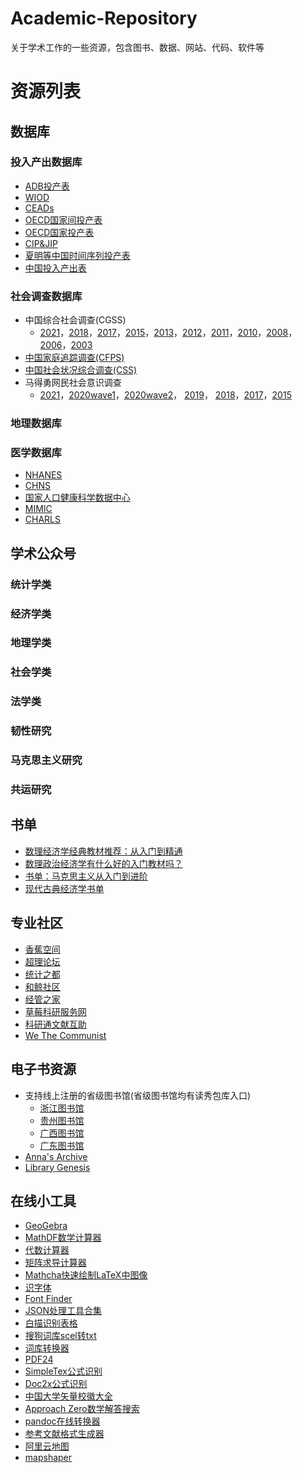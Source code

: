 # Academic-Repository
关于学术工作的一些资源，包含图书、数据、网站、代码、软件等
# 资源列表

## 数据库

### 投入产出数据库

- [ADB投产表](https://kidb.adb.org/globalization)
- [WIOD](https://www.rug.nl/ggdc/valuechain/wiod/wiod-2016-release)
- [CEADs](https://www.ceads.net.cn/data/input_output_tables/)
- [OECD国家间投产表](https://www.oecd.org/en/data/datasets/inter-country-input-output-tables.html)
- [OECD国家投产表](https://www.oecd.org/en/data/datasets/input-output-tables.html)
- [CIP&JIP](https://www.rieti.go.jp/cn/database/index.html)
- [夏明等中国时间序列投产表](http://cioa.ruc.edu.cn/zlxz/trccb/7d9453899536434a9004d2db40e4bf6b.htm)
- [中国投入产出表](https://data.stats.gov.cn/files/html/quickSearch/trcc/trcc02.html)

### 社会调查数据库
- 中国综合社会调查(CGSS)
    - [2021](http://www.cnsda.org/index.php?r=projects/view&id=65635422)，[2018](http://www.cnsda.org/index.php?r=projects/view&id=35694191)，[2017](http://www.cnsda.org/index.php?r=projects/view&id=94525591)，[2015](http://www.cnsda.org/index.php?r=projects/view&id=62072446)，[2013](http://www.cnsda.org/index.php?r=projects/view&id=93281139)，[2012](http://www.cnsda.org/index.php?r=projects/view&id=85111874)，[2011](http://www.cnsda.org/index.php?r=projects/view&id=12791319)，[2010](http://www.cnsda.org/index.php?r=projects/view&id=15553986)，[2008](http://www.cnsda.org/index.php?r=projects/view&id=34288661)，[2006](http://www.cnsda.org/index.php?r=projects/view&id=12612016)，[2003](http://www.cnsda.org/index.php?r=projects/view&id=60132134)
- [中国家庭追踪调查(CFPS)](https://www.isss.pku.edu.cn/cfps/)
- [中国社会状况综合调查(CSS)](http://css.cssn.cn/css_sy/zlysj/)
- 马得勇网民社会意识调查
    - [2021](http://www.cnsda.org/index.php?r=projects/view&id=20343796)，[2020wave1](http://www.cnsda.org/index.php?r=projects/view&id=79171707)，[2020wave2](http://www.cnsda.org/index.php?r=projects/view&id=59990363)， [2019](http://www.cnsda.org/index.php?r=projects/view&id=54034919)， [2018](http://www.cnsda.org/index.php?r=projects/view&id=83249950)，[2017](http://www.cnsda.org/index.php?r=projects/view&id=69084413)，[2015](http://www.cnsda.org/index.php?r=projects/view&id=70846128)

### 地理数据库



### 医学数据库

- [NHANES](https://wwwn.cdc.gov/nchs/nhanes/Default.aspx)
- [CHNS](https://www.cpc.unc.edu/projects/china/data)
- [国家人口健康科学数据中心](https://www.ncmi.cn/)
- [MIMIC](https://mimic.mit.edu/docs/gettingstarted/)
- [CHARLS](https://charls.charlsdata.com/pages/data/111/zh-cn.html)

## 学术公众号

### 统计学类

### 经济学类

### 地理学类

### 社会学类

### 法学类

### 韧性研究

### 马克思主义研究

### 共运研究

## 书单

- [数理经济学经典教材推荐：从入门到精通](https://zhuanlan.zhihu.com/p/67085500?from=singlemessage)
- [数理政治经济学有什么好的入门教材吗？](https://www.zhihu.com/question/456343479)
- [书单：马克思主义从入门到进阶](https://zhuanlan.zhihu.com/p/25888209)
- [现代古典经济学书单](https://zhuanlan.zhihu.com/p/389226531)

## 专业社区

- [香蕉空间](https://www.bananaspace.org/wiki/%E9%A6%96%E9%A1%B5)
- [超理论坛](https://chaoli.club/)
- [统计之都](https://cosx.org/)
- [和鲸社区](https://www.heywhale.com/home)
- [经管之家](https://bbs.pinggu.org/)
- [草莓科研服务网](https://www.caomeikeyan.com/)
- [科研通文献互助](https://www.ablesci.com/)
- [We The Communist](https://communists.flarum.cloud/)

## 电子书资源
- 支持线上注册的省级图书馆(省级图书馆均有读秀包库入口)
    - [浙江图书馆](http://zjisa.zjlib.cn/home/zy_home.jsp)
    - [贵州图书馆](http://www.gzlib.org/)
    - [广西图书馆](https://res.gxlib.org.cn/ermsClient/browse.do)
    - [广东图书馆](https://www.zslib.com.cn/index.html)
- [Anna's Archive](https://vec.annas-archive.se/)
- [Library Genesis](https://www.libgen.is/)

## 在线小工具
- [GeoGebra](https://www.geogebra.org/calculator)
- [MathDF数学计算器](https://mathdf.com/cn/)
- [代数计算器](http://magma.maths.usyd.edu.au/calc/)
- [矩阵求导计算器](https://www.matrixcalculus.org/)
- [Mathcha快速绘制LaTeX中图像](https://www.mathcha.io/editor)
- [识字体](https://www.likefont.com/)
- [Font Finder](https://www.whatfontis.com/)
- [JSON处理工具合集](https://www.json.cn/#gsc.tab=0)
- [白描识别表格](https://web.baimiaoapp.com/image-to-excel)
- [搜狗词库scel转txt](https://www.toolnb.com/tools/scelto.html)
- [词库转换器](https://gaoweix.com/im-dict-converter/)
- [PDF24](https://tools.pdf24.org/zh/)
- [SimpleTex公式识别](https://simpletex.cn/ai/latex_ocr)
- [Doc2x公式识别](https://doc2x.noedgeai.com/)
- [中国大学矢量校徽大全](https://www.urongda.com/)
- [Approach Zero数学解答搜索](https://approach0.xyz/search/)
- [pandoc在线转换器](https://pandoc.org/try/)
- [参考文献格式生成器](https://houliang.me/tools/paperFormatGenerator/)
- [阿里云地图](https://datav.aliyun.com/portal/school/atlas/area_selector)
- [mapshaper](https://mapshaper.org/)
